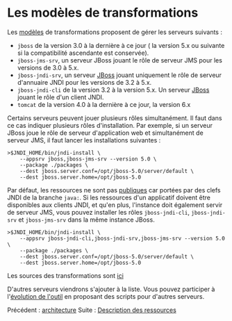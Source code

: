 # Les modèles de transformations #

Les [modèles](http://www.prados.fr/mvn/jndi-resources/cmd-line/templates/) de
transformations proposent de gérer les serveurs suivants :
  * `jboss` de la version 3.0 à la dernière à ce jour ( la version 5.x ou suivante si la compatibilité ascendante est conservée).
  * `jboss-jms-srv`, un serveur JBoss jouant le rôle de serveur JMS pour les versions de 3.0 à 5.x.
  * `jboss-jndi-srv`, un serveur [JBoss](JBoss.md) jouant uniquement le rôle de serveur d'annuaire JNDI pour les versions de 3.2 à 5.x.
  * `jboss-jndi-cli` de la version 3.2 à la version 5.x. Un serveur [JBoss](JBoss.md) jouant le rôle d'un client JNDI.
  * `tomcat` de la version 4.0 à la dernière à ce jour, la version 6.x

Certains serveurs peuvent jouer plusieurs rôles simultanément.
Il faut dans ce cas indiquer plusieurs rôles d'installation.
Par exemple, si un serveur JBoss joue le rôle de serveur d'application web et
simultanément de serveur JMS, il faut lancer les installations suivantes :
```
>$JNDI_HOME/bin/jndi-install \
	--appsrv jboss,jboss-jms-srv --version 5.0 \
	--package ./packages \
	--dest jboss.server.conf=/opt/jboss-5.0/server/default \
	--dest jboss.server.home=/opt/jboss-5.0
```

Par défaut, les ressources ne sont pas [publiques](rappelJNDI.md) car portées par
des clefs JNDI de la branche `java:`.
Si les ressources d'un applicatif doivent être disponibles aux clients JNDI, et qu'en plus,
l'instance doit également servir de serveur JMS, vous pouvez installer les
rôles `jboss-jndi-cli`, `jboss-jndi-srv` et `jboss-jms-srv`
dans la même instance JBoss.
```
>$JNDI_HOME/bin/jndi-install \
	--appsrv jboss-jndi-cli,jboss-jndi-srv,jboss-jms-srv --version 5.0 \
	--package ./packages \
	--dest jboss.server.conf=/opt/jboss-5.0/server/default \
	--dest jboss.server.home=/opt/jboss-5.0
```

Les sources des transformations sont [ici](http://www.prados.fr/mvn/jndi-resources/cmd-line/templates/)

D'autres serveurs viendrons s'ajouter à la liste. Vous pouvez participer à
l'[évolution de l'outil](etendre.md)
en proposant des scripts pour d'autres serveurs.

Précédent : [architecture](architecture.md)
Suite : [Description des ressources](jndiResourcesXML.md)
